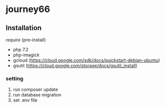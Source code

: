 # journey66


## Installation

*require* (pre-install)
* php 7.2
* php-imagick
* gcloud (https://cloud.google.com/sdk/docs/quickstart-debian-ubuntu)
* gsutil (https://cloud.google.com/storage/docs/gsutil_install)

### setting
1. run composer update
2. run database migration
3. set .env file